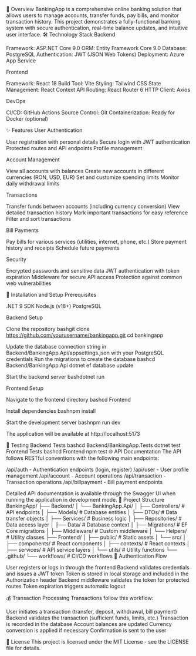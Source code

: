 🌟 Overview
BankingApp is a comprehensive online banking solution that allows users to manage accounts, transfer funds, pay bills, and monitor transaction history. This project demonstrates a fully-functional banking system with secure authentication, real-time balance updates, and intuitive user interface.
🛠️ Technology Stack
Backend

Framework: ASP.NET Core 9.0
ORM: Entity Framework Core 9.0
Database: PostgreSQL
Authentication: JWT (JSON Web Tokens)
Deployment: Azure App Service

Frontend

Framework: React 18
Build Tool: Vite
Styling: Tailwind CSS
State Management: React Context API
Routing: React Router 6
HTTP Client: Axios

DevOps

CI/CD: GitHub Actions
Source Control: Git
Containerization: Ready for Docker (optional)

✨ Features
User Authentication

User registration with personal details
Secure login with JWT authentication
Protected routes and API endpoints
Profile management

Account Management

View all accounts with balances
Create new accounts in different currencies (RON, USD, EUR)
Set and customize spending limits
Monitor daily withdrawal limits

Transactions

Transfer funds between accounts (including currency conversion)
View detailed transaction history
Mark important transactions for easy reference
Filter and sort transactions

Bill Payments

Pay bills for various services (utilities, internet, phone, etc.)
Store payment history and receipts
Schedule future payments

Security

Encrypted passwords and sensitive data
JWT authentication with token expiration
Middleware for secure API access
Protection against common web vulnerabilities

🚀 Installation and Setup
Prerequisites

.NET 9 SDK
Node.js (v18+)
PostgreSQL

Backend Setup

Clone the repository
bashgit clone https://github.com/yourusername/bankingapp.git
cd bankingapp

Update the database connection string in Backend/BankingApp.Api/appsettings.json with your PostgreSQL credentials
Run the migrations to create the database
bashcd Backend/BankingApp.Api
dotnet ef database update

Start the backend server
bashdotnet run


Frontend Setup

Navigate to the frontend directory
bashcd Frontend

Install dependencies
bashnpm install

Start the development server
bashnpm run dev

The application will be available at http://localhost:5173

🧪 Testing
Backend Tests
bashcd Backend/BankingApp.Tests
dotnet test
Frontend Tests
bashcd Frontend
npm test
🌐 API Documentation
The API follows RESTful conventions with the following main endpoints:

/api/auth - Authentication endpoints (login, register)
/api/user - User profile management
/api/account - Account operations
/api/transaction - Transaction operations
/api/billpayment - Bill payment endpoints

Detailed API documentation is available through the Swagger UI when running the application in development mode.
📁 Project Structure
BankingApp/
├── Backend/
│   └── BankingApp.Api/
│       ├── Controllers/    # API endpoints
│       ├── Models/         # Database entities
│       ├── DTOs/           # Data transfer objects
│       ├── Services/       # Business logic
│       ├── Repositories/   # Data access layer
│       ├── Data/           # Database context
│       ├── Migrations/     # EF Core migrations
│       ├── Middleware/     # Custom middleware
│       └── Helpers/        # Utility classes
├── Frontend/
│   ├── public/             # Static assets
│   └── src/
│       ├── components/     # React components
│       ├── contexts/       # React contexts
│       ├── services/       # API service layers
│       └── utils/          # Utility functions
└── .github/
    └── workflows/          # CI/CD workflows
🔐 Authentication Flow

User registers or logs in through the frontend
Backend validates credentials and issues a JWT token
Token is stored in local storage and included in the Authorization header
Backend middleware validates the token for protected routes
Token expiration triggers automatic logout

💰 Transaction Processing
Transactions follow this workflow:

User initiates a transaction (transfer, deposit, withdrawal, bill payment)
Backend validates the transaction (sufficient funds, limits, etc.)
Transaction is recorded in the database
Account balances are updated
Currency conversion is applied if necessary
Confirmation is sent to the user

📄 License
This project is licensed under the MIT License - see the LICENSE file for details.
